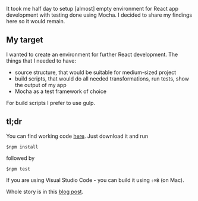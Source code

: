 It took me half day to setup [almost] empty environment for React app development with testing done using Mocha. 
I decided to share my findings here so it would remain. 

## My target
I wanted to create an environment for further React development. The things that I needed to have:

* source structure, that would be suitable for medium-sized project
* build scripts, that would do all needed transformations, run tests, show the output of my app
* Mocha as a test framework of choice 

For build scripts I prefer to use gulp.

## tl;dr
You can find working code [here](http://github.com). Just download it and run 

~~~
$npm install
~~~

followed by 

~~~
$npm test
~~~

If you are using Visual Studio Code - you can build it using `⇧⌘B` (on Mac).  

Whole story is in this [blog post](http://bebetterdeveloper.com/coding/getting-started-react-mocha.html).